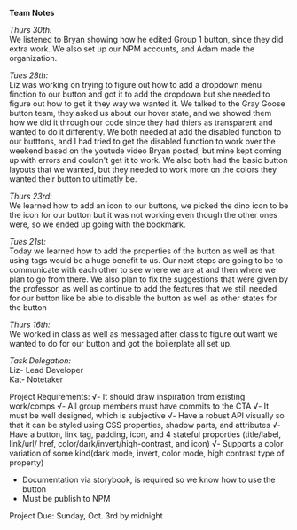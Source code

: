 __Team Notes__


_Thurs 30th:_<br />
We listened to Bryan showing how he edited Group 1 button, since they did extra work. We also set up our NPM accounts, and Adam made the organization. 

_Tues 28th:_<br /> 
Liz was working on trying to figure out how to add a dropdown menu finction to our button and got it to add the dropdown but she needed to figure out how to get it they way we wanted it. We talked to the Gray Goose button team, they asked us about our hover state, and we showed them how we did it through our code since they had thiers as transparent and wanted to do it differently. We both needed at add the disabled function to our butttons, and I had tried to get the disabled function to work over the weekend based on the youtude video Bryan posted, but mine kept coming up with errors and couldn't get it to work. We also both had the basic button layouts that we wanted, but they needed to work more on the colors they wanted their button to ultimatly be.

_Thurs 23rd:_<br /> 
We learned how to add an icon to our buttons, we picked the dino icon to be the icon for our button but it was not working even though the other ones were, so we ended up going with the bookmark.

_Tues 21st:_<br /> 
Today we learned how to add the properties of the button as well as that using tags would be a huge benefit to us. Our next steps are going to be to communicate with each other to see where we are at and then where we plan to go from there. We also plan to fix the suggestions that were given by the professor, as well as continue to add the features that we still needed for our button like be able to disable the button as well as other states for the button

_Thurs 16th:_<br /> 
We worked in class as well as messaged after class to figure out want we wanted to do for our button and got the boilerplate all set up.


_Task Delegation:_<br /> 
Liz- Lead Developer<br /> 
Kat- Notetaker<br /> 

Project Requirements:
√- It should draw inspiration from existing work/comps 
√- All group members must have commits to the CTA
√- It must be well designed, which is subjective
√- Have a robust API visually so that it can be styled using CSS properties, shadow parts, and attributes
√- Have a button, link tag, padding, icon, and 4 stateful proporties (title/label, link/url/ href, color/dark/invert/high-contrast, and icon)
√- Supports a color variation of some kind(dark mode, invert, color mode, high contrast type of property)
- Documentation via storybook, is required so we know how to use the button
- Must be publish to NPM<br /> 

Project Due: Sunday, Oct. 3rd by midnight